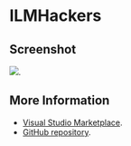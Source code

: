 # ILMHackers



## Screenshot
![](https://raw.githubusercontent.com/gerane/VSCodeThemes/master/gerane.Theme-ILMHackers/screenshot.png).


## More Information
* [Visual Studio Marketplace](https://marketplace.visualstudio.com/items/gerane.Theme-ILMHackers).
* [GitHub repository](https://github.com/gerane/VSCodeThemes).
